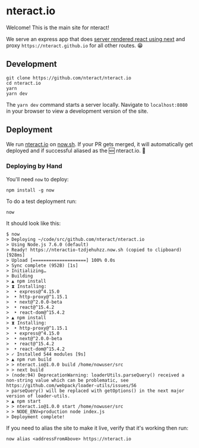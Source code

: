 # nteract.io

Welcome! This is the main site for nteract!

We serve an express app that does [server rendered react using next](https://zeit.co/blog/next) and proxy `https://nteract.github.io` for all other routes. 😁

## Development

```
git clone https://github.com/nteract/nteract.io
cd nteract.io
yarn
yarn dev
```

The `yarn dev` command starts a server locally. Navigate to `localhost:8080` in
your browser to view a development version of the site.

## Deployment

We run [nteract.io](https://nteract.io/) on [now.sh](https://zeit.co/now). If your PR gets merged, it will automatically get deployed and if successful aliased as the 🆕 nteract.io. 🎉

### Deploying by Hand

You'll need `now` to deploy:

```
npm install -g now
```

To do a test deployment run:

```
now
```

It should look like this:

```
$ now
> Deploying ~/code/src/github.com/nteract/nteract.io
> Using Node.js 7.6.0 (default)
> Ready! https://nteractio-tzdjehuhzz.now.sh (copied to clipboard) [928ms]
> Upload [====================] 100% 0.0s
> Sync complete (952B) [1s]
> Initializing…
> Building
> ▲ npm install
> ⧗ Installing:
>  ‣ express@^4.15.0
>  ‣ http-proxy@^1.15.1
>  ‣ next@^2.0.0-beta
>  ‣ react@^15.4.2
>  ‣ react-dom@^15.4.2
> ▲ npm install
> ⧗ Installing:
>  ‣ http-proxy@^1.15.1
>  ‣ express@^4.15.0
>  ‣ next@^2.0.0-beta
>  ‣ react@^15.4.2
>  ‣ react-dom@^15.4.2
> ✓ Installed 544 modules [9s]
> ▲ npm run build
> > nteract.io@1.0.0 build /home/nowuser/src
> > next build
> (node:94) DeprecationWarning: loaderUtils.parseQuery() received a non-string value which can be problematic, see https://github.com/webpack/loader-utils/issues/56
> parseQuery() will be replaced with getOptions() in the next major version of loader-utils.
> ▲ npm start
> > nteract.io@1.0.0 start /home/nowuser/src
> > NODE_ENV=production node index.js
> Deployment complete!
```

If you need to alias the site to make it live, verify that it's working then run:

```
now alias <addressFromAbove> https://nteract.io
```
